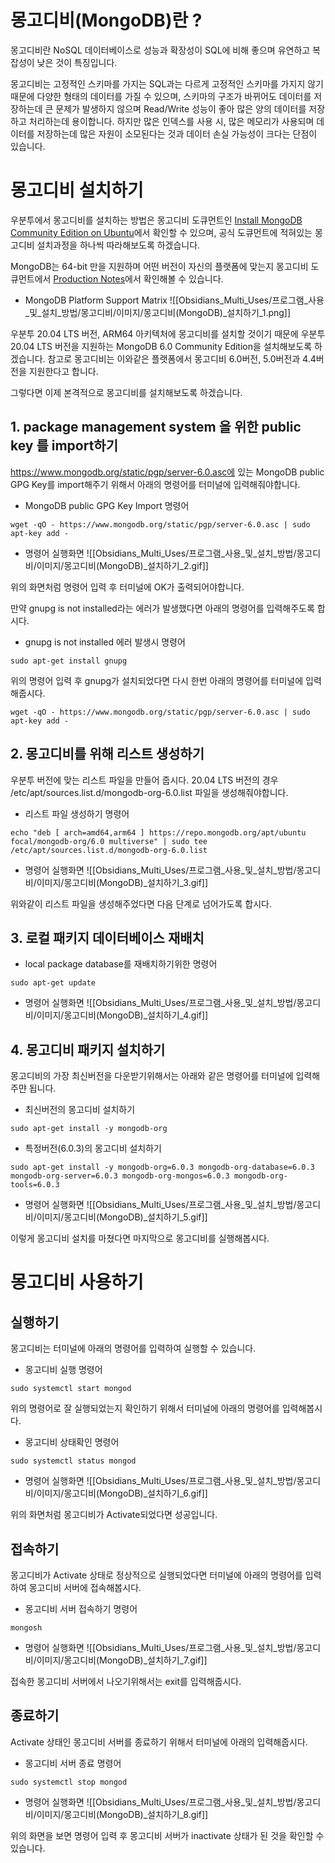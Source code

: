 
# 몽고디비(MongoDB)란 ?

몽고디비란 NoSQL 데이터베이스로 성능과 확장성이 SQL에 비해 좋으며 유연하고 복잡성이 낮은 것이 특징입니다.

몽고디비는 고정적인 스키마를 가지는 SQL과는 다르게 고정적인 스키마를 가지지 않기 때문에 다양한 형태의 데이터를 가질 수 있으며, 스키마의 구조가 바뀌어도 데이터를 저장하는데 큰 문제가 발생하지 않으며 Read/Write 성능이 좋아 많은 양의 데이터를 저장하고 처리하는데 용이합니다. 하지만 많은 인덱스를 사용 시, 많은 메모리가 사용되며 데이터를 저장하는데 많은 자원이 소모된다는 것과 데이터 손실 가능성이 크다는 단점이 있습니다.

# 몽고디비 설치하기

우분투에서 몽고디비를 설치하는 방법은 몽고디비 도큐먼트인 [Install MongoDB Community Edition on Ubuntu](https://www.mongodb.com/docs/manual/tutorial/install-mongodb-on-ubuntu/)에서 확인할 수 있으며, 공식 도큐먼트에 적혀있는 몽고디비 설치과정을 하나씩 따라해보도록 하겠습니다.

MongoDB는 64-bit 만을 지원하며 어떤 버전이 자신의 플랫폼에 맞는지 몽고디비 도큐먼트에서 [Production Notes](https://www.mongodb.com/docs/manual/administration/production-notes/#std-label-prod-notes-supported-platforms)에서 확인해볼 수 있습니다.


- MongoDB Platform Support Matrix
	![[Obsidians_Multi_Uses/프로그램_사용_및_설치_방법/몽고디비/이미지/몽고디비(MongoDB)_설치하기_1.png]]


우분투 20.04 LTS 버전, ARM64 아키텍처에 몽고디비를 설치할 것이기 때문에 우분투 20.04 LTS 버전을 지원하는 MongoDB 6.0 Community Edition을 설치해보도록 하겠습니다. 참고로 몽고디비는 이와같은 플랫폼에서 몽고디비 6.0버전, 5.0버전과 4.4버전을 지원한다고 합니다.

그렇다면 이제 본격적으로 몽고디비를 설치해보도록 하겠습니다.

## 1. package management system 을 위한 public key 를 import하기

https://www.mongodb.org/static/pgp/server-6.0.asc에 있는 MongoDB public GPG Key를 import해주기 위해서 아래의 명령어를 터미널에 입력해줘야합니다.

- MongoDB public GPG Key Import 명령어
```
wget -qO - https://www.mongodb.org/static/pgp/server-6.0.asc | sudo apt-key add -
```

- 명령어 실행화면
	![[Obsidians_Multi_Uses/프로그램_사용_및_설치_방법/몽고디비/이미지/몽고디비(MongoDB)_설치하기_2.gif]]

위의 화면처럼 명령어 입력 후 터미널에 OK가 출력되어야합니다.

만약 gnupg is not installed라는 에러가 발생했다면 아래의 명령어를 입력해주도록 합시다.

- gnupg is not installed 에러 발생시 명령어
```
sudo apt-get install gnupg
```

위의 명령어 입력 후 gnupg가 설치되었다면 다시 한번 아래의 명령어를 터미널에 입력해줍시다.

```
wget -qO - https://www.mongodb.org/static/pgp/server-6.0.asc | sudo apt-key add -
```

## 2. 몽고디비를 위해 리스트 생성하기

우분투 버전에 맞는 리스트 파일을 만들어 줍시다. 20.04 LTS 버전의 경우 /etc/apt/sources.list.d/mongodb-org-6.0.list 파일을 생성해줘야합니다.

- 리스트 파일 생성하기 명령어
```
echo "deb [ arch=amd64,arm64 ] https://repo.mongodb.org/apt/ubuntu focal/mongodb-org/6.0 multiverse" | sudo tee /etc/apt/sources.list.d/mongodb-org-6.0.list
```

- 명령어 실행화면
	![[Obsidians_Multi_Uses/프로그램_사용_및_설치_방법/몽고디비/이미지/몽고디비(MongoDB)_설치하기_3.gif]]


위와같이 리스트 파일을 생성해주었다면 다음 단계로 넘어가도록 합시다.

## 3. 로컬 패키지 데이터베이스 재배치

- local package database를 재배치하기위한 명령어
```
sudo apt-get update
```

- 명령어 실행화면
	![[Obsidians_Multi_Uses/프로그램_사용_및_설치_방법/몽고디비/이미지/몽고디비(MongoDB)_설치하기_4.gif]]




## 4. 몽고디비 패키지 설치하기

몽고디비의 가장 최신버전을 다운받기위해서는 아래와 같은 명령어를 터미널에 입력해주먄 됩니다.

- 최신버전의 몽고디비 설치하기
```
sudo apt-get install -y mongodb-org
```

- 특정버전(6.0.3)의 몽고디비 설치하기
```
sudo apt-get install -y mongodb-org=6.0.3 mongodb-org-database=6.0.3 mongodb-org-server=6.0.3 mongodb-org-mongos=6.0.3 mongodb-org-tools=6.0.3
```

- 명령어 실행화면
	![[Obsidians_Multi_Uses/프로그램_사용_및_설치_방법/몽고디비/이미지/몽고디비(MongoDB)_설치하기_5.gif]]

이렇게 몽고디비 설치를 마쳤다면 마지막으로 몽고디비를 실행해봅시다.


# 몽고디비 사용하기
## 실행하기

몽고디비는 터미널에 아래의 명령어를 입력하여 실행할 수 있습니다.

- 몽고디비 실행 명령어
```
sudo systemctl start mongod
```

위의 명령어로 잘 실행되었는지 확인하기 위해서 터미널에 아래의 명령어를 입력해봅시다.

- 몽고디비 상태확인 명령어
```
sudo systemctl status mongod
```

- 명령어 실행화면
	![[Obsidians_Multi_Uses/프로그램_사용_및_설치_방법/몽고디비/이미지/몽고디비(MongoDB)_설치하기_6.gif]]

위의 화면처럼 몽고디비가 Activate되었다면 성공입니다.

## 접속하기

몽고디비가 Activate 상태로 정상적으로 실행되었다면 터미널에 아래의 명령어를 입력하여 몽고디비 서버에 접속해봅시다.

- 몽고디비 서버 접속하기 명령어
```
mongosh
```

- 명령어 실행화면
	![[Obsidians_Multi_Uses/프로그램_사용_및_설치_방법/몽고디비/이미지/몽고디비(MongoDB)_설치하기_7.gif]]

접속한 몽고디비 서버에서 나오기위해서는 exit를 입력해줍시다.

## 종료하기

Activate 상태인 몽고디비 서버를 종료하기 위해서 터미널에 아래의 입력해줍시다.

- 몽고디비 서버 종료 명령어
```
sudo systemctl stop mongod
```

- 명령어 실행화면
	![[Obsidians_Multi_Uses/프로그램_사용_및_설치_방법/몽고디비/이미지/몽고디비(MongoDB)_설치하기_8.gif]]

위의 화면을 보면 명령어 입력 후 몽고디비 서버가 inactivate 상태가 된 것을 확인할 수 있습니다.
